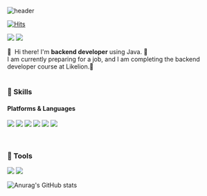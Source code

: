![header](https://capsule-render.vercel.app/api?type=waving&color=auto&height=300&section=header&text=welcome&fontSize=90&animation=fadeIn&fontAlignY=38&desc=taeyun's%20GitHub%20Profile&descAlignY=51&descAlign=62)

[![Hits](https://hits.seeyoufarm.com/api/count/incr/badge.svg?url=https%3A%2F%2Fgithub.com%2Ftaeyun1215&count_bg=%2379C83D&title_bg=%23555555&icon=&icon_color=%23E7E7E7&title=hits&edge_flat=false)](https://hits.seeyoufarm.com)

<p>
  <a href="https://fresh-cannon-657.notion.site/906e631b08b145f3b0fd49f8785fa710" target="_blank"><img src="https://img.shields.io/badge/notion-000000?style=flat-square&logo=notion&logoColor=white"/></a>
  <a href="mailto:taeyun1215@naver.com" target="_blank"><img src="https://img.shields.io/badge/taeyun1215@naver.com-03C75A?style=flat-square&logo=naver&logoColor=white"/></a>
</p>

<p>
  👋&nbsp; Hi there! I'm <b>backend developer</b> using Java. 🚀<br/>
  I am currently preparing for a job, and I am completing the backend developer course at Likelion.🦁<br/><br/>
</p>

### 💪 Skills
#### Platforms & Languages
<p align="left" display="inline-block">
  <img src="https://img.shields.io/badge/JAVA-007396?style=for-the-badge&logo=java&logoColor=white"> 
    <img src="https://img.shields.io/badge/Spring-6DB33F?style=for-the-badge&logo=Spring&logoColor=white">
    <img src="https://img.shields.io/badge/SpringBoot-6DB33F?style=for-the-badge&logo=SpringBoot&logoColor=white">
    <img src="https://img.shields.io/badge/mysql-4479A1?style=for-the-badge&logo=mysql&logoColor=white">
    <img src="https://img.shields.io/badge/python-3776AB?style=for-the-badge&logo=python&logoColor=white">
    <img src="https://img.shields.io/badge/powerbi-F2C811?style=for-the-badge&logo=powerbi&logoColor=white">
</p><br>

### 🙌 Tools
<p>
  <img src="https://img.shields.io/badge/git-181717?style=for-the-badge&logo=git&logoColor=white"/>
  <img src="https://img.shields.io/badge/github-181717?style=for-the-badge&logo=github&logoColor=white"/>
</p>

![Anurag's GitHub stats](https://github-readme-stats.vercel.app/api?username=taeyun1215&show_icons=true&theme=dark)
